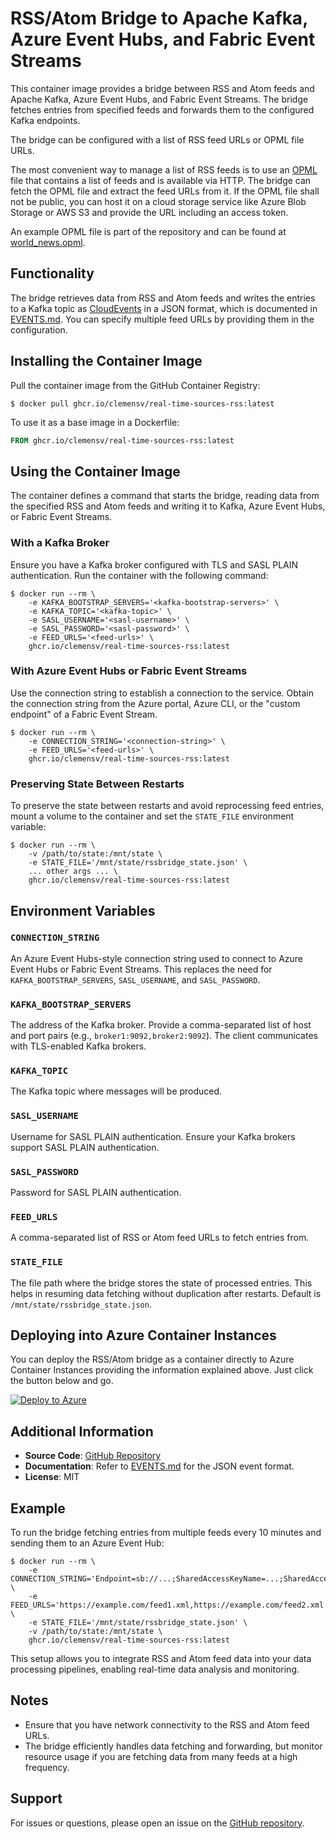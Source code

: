 # RSS/Atom Bridge to Apache Kafka, Azure Event Hubs, and Fabric Event Streams

This container image provides a bridge between RSS and Atom feeds and Apache
Kafka, Azure Event Hubs, and Fabric Event Streams. The bridge fetches entries
from specified feeds and forwards them to the configured Kafka endpoints.

The bridge can be configured with a list of RSS feed URLs or OPML file URLs.

The most convenient way to manage a list of RSS feeds is to use an
[OPML](https://en.wikipedia.org/wiki/OPML) file that contains a list of feeds
and is available via HTTP. The bridge can fetch the OPML file and extract the
feed URLs from it. If the OPML file shall not be public, you can host it on a
cloud storage service like Azure Blob Storage or AWS S3 and provide the URL
including an access token.

An example OPML file is part of the repository and can be found at
[world_news.opml](opml/world_news.opml).

## Functionality

The bridge retrieves data from RSS and Atom feeds and writes the entries to a
Kafka topic as [CloudEvents](https://cloudevents.io/) in a JSON format, which is
documented in [EVENTS.md](EVENTS.md). You can specify multiple feed URLs by
providing them in the configuration.

## Installing the Container Image

Pull the container image from the GitHub Container Registry:

```shell
$ docker pull ghcr.io/clemensv/real-time-sources-rss:latest
```

To use it as a base image in a Dockerfile:

```dockerfile
FROM ghcr.io/clemensv/real-time-sources-rss:latest
```

## Using the Container Image

The container defines a command that starts the bridge, reading data from the
specified RSS and Atom feeds and writing it to Kafka, Azure Event Hubs, or
Fabric Event Streams.

### With a Kafka Broker

Ensure you have a Kafka broker configured with TLS and SASL PLAIN
authentication. Run the container with the following command:

```shell
$ docker run --rm \
    -e KAFKA_BOOTSTRAP_SERVERS='<kafka-bootstrap-servers>' \
    -e KAFKA_TOPIC='<kafka-topic>' \
    -e SASL_USERNAME='<sasl-username>' \
    -e SASL_PASSWORD='<sasl-password>' \
    -e FEED_URLS='<feed-urls>' \
    ghcr.io/clemensv/real-time-sources-rss:latest
```

### With Azure Event Hubs or Fabric Event Streams

Use the connection string to establish a connection to the service. Obtain the
connection string from the Azure portal, Azure CLI, or the "custom endpoint" of
a Fabric Event Stream.

```shell
$ docker run --rm \
    -e CONNECTION_STRING='<connection-string>' \
    -e FEED_URLS='<feed-urls>' \
    ghcr.io/clemensv/real-time-sources-rss:latest
```

### Preserving State Between Restarts

To preserve the state between restarts and avoid reprocessing feed entries,
mount a volume to the container and set the `STATE_FILE` environment variable:

```shell
$ docker run --rm \
    -v /path/to/state:/mnt/state \
    -e STATE_FILE='/mnt/state/rssbridge_state.json' \
    ... other args ... \
    ghcr.io/clemensv/real-time-sources-rss:latest
```

## Environment Variables

### `CONNECTION_STRING`

An Azure Event Hubs-style connection string used to connect to Azure Event Hubs
or Fabric Event Streams. This replaces the need for `KAFKA_BOOTSTRAP_SERVERS`,
`SASL_USERNAME`, and `SASL_PASSWORD`.

### `KAFKA_BOOTSTRAP_SERVERS`

The address of the Kafka broker. Provide a comma-separated list of host and port
pairs (e.g., `broker1:9092,broker2:9092`). The client communicates with
TLS-enabled Kafka brokers.

### `KAFKA_TOPIC`

The Kafka topic where messages will be produced.

### `SASL_USERNAME`

Username for SASL PLAIN authentication. Ensure your Kafka brokers support SASL PLAIN authentication.

### `SASL_PASSWORD`

Password for SASL PLAIN authentication.

### `FEED_URLS`

A comma-separated list of RSS or Atom feed URLs to fetch entries from.

### `STATE_FILE`

The file path where the bridge stores the state of processed entries. This helps
in resuming data fetching without duplication after restarts. Default is
`/mnt/state/rssbridge_state.json`.

## Deploying into Azure Container Instances

You can deploy the RSS/Atom bridge as a container directly to Azure Container
Instances providing the information explained above. Just click the button below and go.

[![Deploy to Azure](https://aka.ms/deploytoazurebutton)](https://portal.azure.com/#create/Microsoft.Template/uri/https%3A%2F%2Fraw.githubusercontent.com%2Fclemensv%2Freal-time-sources%2Fmain%2Frss%2Fazure-template.json)

## Additional Information

- **Source Code**: [GitHub Repository](https://github.com/clemensv/real-time-sources/tree/main/rss)
- **Documentation**: Refer to [EVENTS.md](EVENTS.md) for the JSON event format.
- **License**: MIT

## Example

To run the bridge fetching entries from multiple feeds every 10 minutes and sending them to an Azure Event Hub:

```shell
$ docker run --rm \
    -e CONNECTION_STRING='Endpoint=sb://...;SharedAccessKeyName=...;SharedAccessKey=...;EntityPath=...' \
    -e FEED_URLS='https://example.com/feed1.xml,https://example.com/feed2.xml' \
    -e STATE_FILE='/mnt/state/rssbridge_state.json' \
    -v /path/to/state:/mnt/state \
    ghcr.io/clemensv/real-time-sources-rss:latest
```

This setup allows you to integrate RSS and Atom feed data into your data processing pipelines, enabling real-time data analysis and monitoring.

## Notes

- Ensure that you have network connectivity to the RSS and Atom feed URLs.
- The bridge efficiently handles data fetching and forwarding, but monitor resource usage if you are fetching data from many feeds at a high frequency.

## Support

For issues or questions, please open an issue on the [GitHub repository](https://github.com/clemensv/real-time-sources/issues).
